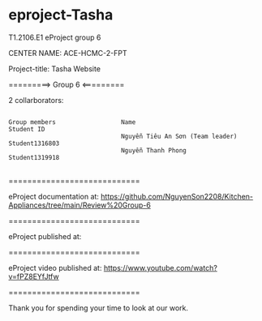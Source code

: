 # eproject-Tasha
T1.2106.E1 eProject group 6

CENTER NAME: ACE-HCMC-2-FPT

Project-title: Tasha Website

=========> Group 6 <=========

2 collarborators:
<pre>
<code>
Group members                  Name	                                 Student ID
                               Nguyễn Tiêu An Sơn (Team leader)      Student1316803
                               Nguyễn Thanh Phong                    Student1319918
</code>
</pre>
============================

eProject documentation at: https://github.com/NguyenSon2208/Kitchen-Appliances/tree/main/Review%20Group-6

============================

eProject published at: 

============================

eProject video published at: https://www.youtube.com/watch?v=fPZ8EYfJtfw

============================

Thank you for spending your time to look at our work.
